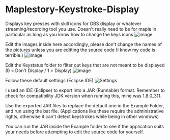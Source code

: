 # Maplestory-Keystroke-Display
Displays key presses with skill icons for OBS display or whatever streaming/recording tool you use. Doesn't really need to be for maple in particular as long as you know how to change the keys icons
![image](https://user-images.githubusercontent.com/52558820/166712788-f0e055eb-b65b-458a-a285-b6b696f270e5.png)

Edit the images inside here accordingly, please don't change the names of the pictures unless you are editting the source code (I know my code is terrible.)
![image](https://user-images.githubusercontent.com/52558820/166713631-ede3c288-f3a2-41d7-9558-3bab249402ef.png)

Edit the Keystatus folder to filter out keys that are not meant to be displayed (0 = Don't Display / 1 = Display)
![image](https://user-images.githubusercontent.com/52558820/166714014-c3db26cc-9190-4f79-bdd2-5bd22906bf94.png)

Follow these default settings (Eclipse IDE)
![Settings](https://user-images.githubusercontent.com/52558820/166714784-952f80d2-f65c-4c03-afdf-0c391beb6f78.png)

I used an IDE (Eclipse) to export into a JAR (Runnable) format. Remember to check for compatibility JDK version when running this, mine was 1.8.0_311.

Use the exported JAR files to replace the default one in the Example Folder, and run using the bat file. (Applications like these require the administrative rights, otherwise it can't detect keystrokes while being in other windows)

You can run the JAR inside the Example folder to see if the application suits your needs before attempting to edit the source code for yourself.

